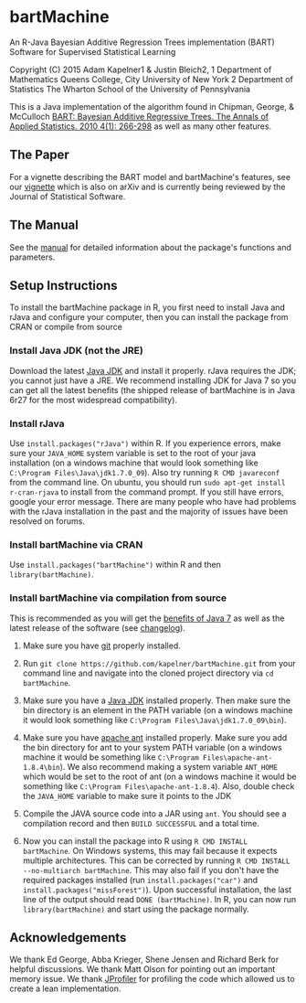 bartMachine
===========

An R-Java Bayesian Additive Regression Trees implementation (BART)
Software for Supervised Statistical Learning

Copyright (C) 2015 Adam Kapelner1 & Justin Bleich2, 
1 Department of Mathematics
Queens College, City University of New York
2 Department of Statistics
The Wharton School of the University of Pennsylvania

This is a Java implementation of the algorithm found in Chipman, George, & McCulloch 
[BART: Bayesian Additive Regressive Trees. The Annals of Applied Statistics. 
2010 4(1): 266-298](http://projecteuclid.org/DPubS/Repository/1.0/Disseminate?view=body&id=pdfview_1&handle=euclid.aoas/1273584455 "PDF download of the BART paper")
as well as many other features.


The Paper
---------

For a vignette describing the BART model and bartMachine's features, see our [vignette](http://cran.r-project.org/web/packages/bartMachine/vignettes/bartMachine_vignette.pdf) 
which is also on arXiv and is currently being reviewed by the Journal of Statistical Software.


The Manual
----------

See the [manual](https://github.com/kapelner/bartMachine/blob/master/bartMachine.pdf?raw=true "BART package manual") for detailed information about the 
package's functions and parameters.

 
Setup Instructions
------------------

To install the bartMachine package in R, you first need to install Java and rJava and configure your computer, then you 
can install the package from CRAN or compile from source

### Install Java JDK (not the JRE)

Download the latest [Java JDK](http://www.oracle.com/technetwork/java/javase/downloads/jdk7-downloads-1880260.html "Download the Java JDK for all operating systems")
and install it properly. rJava requires the JDK; you cannot just have a JRE. We recommend installing JDK for Java 7 so you can get all the latest benefits (the shipped release 
of bartMachine is in Java 6r27 for the most widespread compatibility).

### Install rJava

Use `install.packages("rJava")` within R. If you experience errors, make sure your `JAVA_HOME` system variable is set to the root of your java installation (on a windows machine that
would look something like `C:\Program Files\Java\jdk1.7.0_09`). Also try running `R CMD javareconf` from the command line. On ubuntu, you should run `sudo apt-get install r-cran-rjava`
to install from the command prompt. If you still have errors, google your error message. There are many people who have had problems with the rJava installation in the past and the 
majority of issues have been resolved on forums.

### Install bartMachine via CRAN

Use `install.packages("bartMachine")` within R and then `library(bartMachine)`.

### Install bartMachine via compilation from source

This is recommended as you will get the [benefits of Java 7](http://www.oracle.com/technetwork/java/javase/jdk7-relnotes-418459.html) as well as the latest release of the
software (see [changelog](https://github.com/kapelner/bartMachine/blob/master/bartMachine/CHANGELOG)).

1. Make sure you have [git](http://git-scm.com/downloads "Download git for all operating systems") 
properly installed.

2. Run `git clone https://github.com/kapelner/bartMachine.git` from your command line and navigate into the cloned project directory via `cd bartMachine`.

3. Make sure you have a [Java JDK](http://www.oracle.com/technetwork/java/javase/downloads/jdk7-downloads-1880260.html "Install Java JDK 7 for all operating systems") 
installed properly. Then make sure the bin directory is an element in the PATH variable (on a windows machine it would look something like 
`C:\Program Files\Java\jdk1.7.0_09\bin`).

3. Make sure you have [apache ant](http://ant.apache.org/bindownload.cgi "Download apache ant for all operating systems") installed properly. 
Make sure you add the bin directory for ant to your system PATH variable (on a windows machine it would be something like `C:\Program Files\apache-ant-1.8.4\bin`).
We also recommend making a system variable `ANT_HOME` which would be set to the root of ant (on a windows machine it would be something like 
`C:\Program Files\apache-ant-1.8.4`). Also, double check the `JAVA_HOME` variable to make sure it points to the JDK 

4. Compile the JAVA source code into a JAR using `ant`. You should see a compilation record and then `BUILD SUCCESSFUL` and a total time.

5. Now you can install the package into R using `R CMD INSTALL bartMachine`. On Windows systems, this may fail because it expects multiple architectures. This can 
be corrected by running `R CMD INSTALL --no-multiarch bartMachine`. This may also fail if you don't have the required packages installed (run `install.packages("car")` 
and `install.packages("missForest")`). Upon successful installation, the last line of the output should read `DONE (bartMachine)`. 
In R, you can now run `library(bartMachine)` and start using the package normally.

Acknowledgements
------------------

We thank Ed George, Abba Krieger, Shene Jensen and Richard Berk for helpful discussions. We thank Matt Olson for pointing out an important memory issue. 
We thank [JProfiler](http://www.ej-technologies.com/products/jprofiler/overview.html) for profiling the code which allowed us to create a lean implementation.

